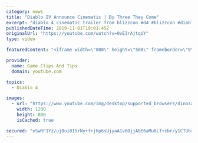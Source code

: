 ```yaml
---
category: news
title: "Diablo IV Announce Cinematic | By Three They Come"
excerpt: "diablo 4 cinematic trailer from blizzcon #d4 #blizzcon #diablo."
publishedDateTime: 2019-11-01T19:01:45Z
originalUrl: "https://youtube.com/watch?v=0vE3rAjtqUY"
type: video

featuredContent: "<iframe width=\"800\" height=\"500\" frameborder=\"0\" src=\"https://www.youtube.com/embed/0vE3rAjtqUY\" allow=\"accelerometer; autoplay; encrypted-media; gyroscope; picture-in-picture\" allowfullscreen></iframe>"

provider:
  name: Game Clips And Tips
  domain: youtube.com

topics:
  - Diablo 4

images:
  - url: "https://www.youtube.com/img/desktop/supported_browsers/dinosaur.png"
    width: 1200
    height: 800
    isCached: true

secured: "vSwRF1Yz/uj0ui8I5rNy+f+jhp6sUjyaA1v6OjjAbE6aMu8Lf+zbr/y1CTUbrI5UQr+i+7ISe9df1Rzo43Z/sw3zQvf1YbIRU0BEph5Jb5YJ8eRfwseZ04LxmMR7AxKH0Cb2a2jVYh0Dwe5oo0VZoJUO4JujgiNnjbpkNw4XAtzME8uhXni+oINZj/tdd9ae7UVP62hZA7yTGqPFRtIoxpa5gMngOkozmNW2EA3iq2UJ8VTlQbQQLWXSJKlbKL7eZtwIw8OXLBuSg6ooE+avxYgaqnKljX2hjfSfuLpoVuKrLLThty9hnMcy8Tg9jFdYZYJo6hMAyeIIdNZbigFJlpur6ESsGnbIeKK7TQXP0wDfhvd4HknMAY2kpaNUpSVu4DNqEOHY7RvxS/mTD1j09g==;9Q2EJz+vH53I3uEL4Y5tRw=="
---
```



